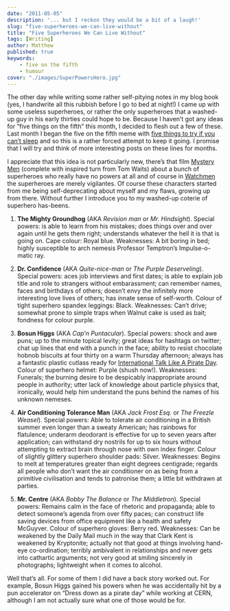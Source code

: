 ```yaml
---
date: "2011-05-05"
description: '... but I reckon they would be a bit of a laugh!'
slug: "five-superheroes-we-can-live-without" 
title: "Five Superheroes We Can Live Without"
tags: [Writing]
author: Matthew
published: true
keywords:
    - five on the fifth
    - humour
cover: "./images/SuperPowersHero.jpg"
---
```


The other day while writing some rather self-pitying notes in my blog book (yes, I handwrite all this rubbish before I go to bed at night!) I came up with some useless superheroes, or rather the only superheroes that a washed-up guy in his early thirties could hope to be. Because I haven’t got any ideas for “five things on the fifth” this month, I decided to flesh out a few of these. Last month I began the five on the fifth meme with [five things to try if you can’t sleep](five-things-to-try-when-you-cant-sleep) and so this is a rather forced attempt to keep it going. I promise that I will try and think of more interesting posts on these lines for months. 

I appreciate that this idea is not particularly new, there’s that film [Mystery Men](http://www.imdb.com/title/tt0132347/) (complete with inspired turn from Tom Waits) about a bunch of superheroes who really have no powers at all and of course in [Watchmen](http://en.wikipedia.org/wiki/Watchmen) the superheroes are merely vigilantes. Of course these characters started from me being self-deprecating about myself and my flaws, growing up from there. Without further I introduce you to my washed-up coterie of superhero has-beens.

1. **The Mighty Groundhog** (AKA _Revision man_ or _Mr. Hindsight_). Special powers: is able to learn from his mistakes; does things over and over again until he gets them right; understands whatever the hell it is that is going on. Cape colour: Royal blue. Weaknesses: A bit boring in bed; highly susceptible to arch nemesis Professor Temptron’s Impulse-o-matic ray.

2. **Dr. Confidence** (AKA _Quite-nice-man_ or _The Purple Deserveling_). Special powers: aces job interviews and first dates; is able to explain job title and role to strangers without embarassment; can remember names, faces and birthdays of others; doesn’t envy the infinitely more interesting love lives of others; has innate sense of self-worth. Colour of tight superhero spandex leggings: Black. Weaknesses: Can’t drive; somewhat prone to simple traps when Walnut cake is used as bait; fondness for colour purple.

3. **Bosun Higgs** (AKA _Cap’n Puntacular_). Special powers: shock and awe puns; up to the minute topical levity; great ideas for hashtags on twitter; chat up lines that end with a punch in the face; ability to resist chocolate hobnob biscuits at four thirty on a warm Thursday afternoon; always has a fantastic plastic cutlass ready for [International Talk Like A Pirate Day](http://www.talklikeapirate.com/piratehome.html). Colour of superhero helmet: Purple (shush now!). Weaknesses: Funerals; the burning desire to be despicably inappropriate around people in authority; utter lack of knowledge about particle physics that, ironically, would help him understand the puns behind the names of his unknown nemeses.

4. **Air Conditioning Tolerance Man** (AKA _Jack Frost Esq._ or _The Freezle Weasel_). Special powers: Able to tolerate air conditioning in a British summer even longer than a sweaty American; has rainbows for flatulence; underarm deodorant is effective for up to seven years after application; can withstand dry nostrils for up to six hours without attempting to extract brain through nose with own index finger. Colour of slightly glittery superhero shoulder pads: Silver. Weaknesses: Begins to melt at temperatures greater than eight degrees centigrade; regards all people who don’t want the air conditioner on as being from a primitive civilisation and tends to patronise them; a little bit withdrawn at parties. 

5. **Mr. Centre** (AKA _Bobby The Balance_ or _The Middletron_). Special powers: Remains calm in the face of rhetoric and propaganda; able to detect someone’s agenda from over fifty paces; can construct life saving devices from office equipment like a health and safety McGuyver. Colour of superhero gloves: Berry red. Weaknesses: Can be weakened by the Daily Mail much in the way that Clark Kent is weakened by Kryptonite; actually not that good at things involving hand-eye co-ordination; terribly ambivalent in relationships and never gets into cathartic arguments; not very good at smiling sincerely in photographs; lightweight when it comes to alcohol.

Well that’s all. For some of them I did have a back story worked out. For example, Bosun Higgs gained his powers when he was accidentally hit by a pun accelerator on “Dress down as a pirate day” while working at CERN, although I am not actually sure what one of those would be for.
